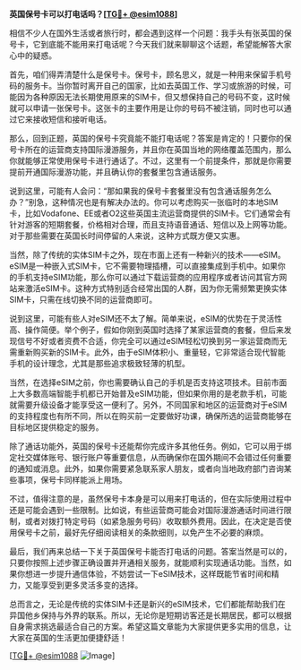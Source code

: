 **英国保号卡可以打电话吗？[[TG💪+ @esim1088](https://t.me/s/esim1088)]**

相信不少人在国外生活或者旅行时，都会遇到这样一个问题：我手头有张英国的保号卡，它到底能不能用来打电话呢？今天我们就来聊聊这个话题，希望能解答大家心中的疑惑。

首先，咱们得弄清楚什么是保号卡。保号卡，顾名思义，就是一种用来保留手机号码的服务卡。当你暂时离开自己的国家，比如去英国工作、学习或旅游的时候，可能因为各种原因无法长期使用原来的SIM卡，但又想保持自己的号码不变，这时候就可以申请一张保号卡。这张卡的主要作用是让你的号码不被注销，同时也可以通过它来接收短信和接听电话。

那么，回到正题，英国的保号卡究竟能不能打电话呢？答案是肯定的！只要你的保号卡所在的运营商支持国际漫游服务，并且你在英国当地的网络覆盖范围内，那么你就能够正常使用保号卡进行通话了。不过，这里有一个前提条件，那就是你需要提前开通国际漫游功能，并且确认你的套餐里包含通话服务。

说到这里，可能有人会问：“那如果我的保号卡套餐里没有包含通话服务怎么办？”别急，这种情况也是有解决办法的。你可以考虑购买一张临时的本地SIM卡，比如Vodafone、EE或者O2这些英国主流运营商提供的SIM卡。它们通常会有针对游客的短期套餐，价格相对合理，而且支持语音通话、短信以及上网等功能。对于那些需要在英国长时间停留的人来说，这种方式既方便又实惠。

当然，除了传统的实体SIM卡之外，现在市面上还有一种新兴的技术——eSIM。eSIM是一种嵌入式SIM卡，它不需要物理插槽，可以直接集成到手机中。如果你的手机支持eSIM功能，那么你可以通过下载运营商的应用程序或者访问其官方网站来激活eSIM卡。这种方式特别适合经常出国的人群，因为你无需频繁更换实体SIM卡，只需在线切换不同的运营商即可。

说到这里，可能有些人对eSIM还不太了解。简单来说，eSIM的优势在于灵活性高、操作简便。举个例子，假如你刚到英国时选择了某家运营商的套餐，但后来发现信号不好或者资费不合适，你完全可以通过eSIM轻松切换到另一家运营商而无需重新购买新的SIM卡。此外，由于eSIM体积小、重量轻，它非常适合现代智能手机的设计理念，尤其是那些追求极致轻薄的机型。

当然，在选择eSIM之前，你也需要确认自己的手机是否支持这项技术。目前市面上大多数高端智能手机都已开始普及eSIM功能，但如果你用的是老款手机，可能就需要升级设备才能享受这一便利了。另外，不同国家和地区的运营商对于eSIM的支持程度也有所不同，所以在购买前一定要做好功课，确保所选的运营商能够在目标地区提供稳定的服务。

除了通话功能外，英国的保号卡还能帮你完成许多其他任务。例如，它可以用于绑定社交媒体账号、银行账户等重要信息，从而确保你在国外期间不会错过任何重要的通知或消息。此外，如果你需要紧急联系家人朋友，或者向当地政府部门咨询某些事项，保号卡同样能派上用场。

不过，值得注意的是，虽然保号卡本身是可以用来打电话的，但在实际使用过程中还是可能会遇到一些限制。比如说，有些运营商可能会对国际漫游通话时间进行限制，或者对拨打特定号码（如紧急服务号码）收取额外费用。因此，在决定是否使用保号卡之前，最好先仔细阅读相关的条款细则，以免产生不必要的麻烦。

最后，我们再来总结一下关于英国保号卡能否打电话的问题。答案当然是可以的，只要你按照上述步骤正确设置并开通相关服务，就能顺利实现通话功能。当然，如果你想进一步提升通信体验，不妨尝试一下eSIM技术，这样既能节省时间和精力，又能享受到更多灵活多变的选择。

总而言之，无论是传统的实体SIM卡还是新兴的eSIM技术，它们都能帮助我们在异国他乡保持与外界的联系。所以，无论你是短期访客还是长期居民，都可以根据自身需求挑选最适合自己的方案。希望这篇文章能为大家提供更多实用的信息，让大家在英国的生活更加便捷舒适！

[[TG💪+ @esim1088](https://t.me/s/esim1088) ![Image](https://i.postimg.cc/4NQfJmqS/Snipaste-2025-05-13-00-14-12.png)]
